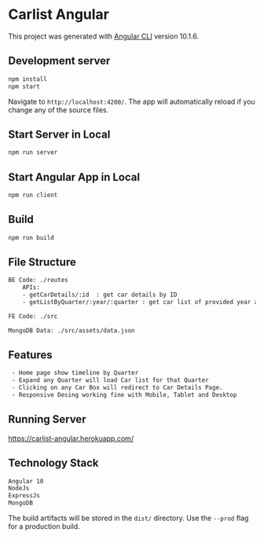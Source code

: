 # Carlist Angular

This project was generated with [Angular CLI](https://github.com/angular/angular-cli) version 10.1.6.

## Development server

```bash
npm install
npm start
```

Navigate to `http://localhost:4200/`. The app will automatically reload if you change any of the source files.

## Start Server in Local

```bash
npm run server
```

## Start Angular App in Local

```bash
npm run client
```

## Build

```bash
npm run build
```

## File Structure

```bash
BE Code: ./routes
    APIs:
    - getCarDetails/:id  : get car details by ID
    - getListByQuarter/:year/:quarter : get car list of provided year and quarter

FE Code: ./src

MongoDB Data: ./src/assets/data.json
```

## Features

```bash
 - Home page show timeline by Quarter
 - Expand any Quarter will load Car list for that Quarter
 - Clicking on any Car Box will redirect to Car Details Page.
 - Responsive Desing working fine with Mobile, Tablet and Desktop
```

## Running Server

https://carlist-angular.herokuapp.com/

## Technology Stack

```bash
Angular 10
NodeJs
ExpressJs
MongoDB
```

The build artifacts will be stored in the `dist/` directory. Use the `--prod` flag for a production build.
